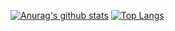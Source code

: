 [![Anurag's github stats](https://github-readme-stats.vercel.app/api?username=XPLing&show_icons=true&theme=dark)](https://github.com/anuraghazra/github-readme-stats)
[![Top Langs](https://github-readme-stats.vercel.app/api/top-langs/?username=XPLing&layout=compact&theme=dark)](https://github.com/anuraghazra/github-readme-stats)
